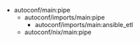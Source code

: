 - autoconf/main:pipe
  - autoconf/imports/main:pipe
    - autoconf/imports/main:ansible_etl
  - autoconf/nix/main:pipe
